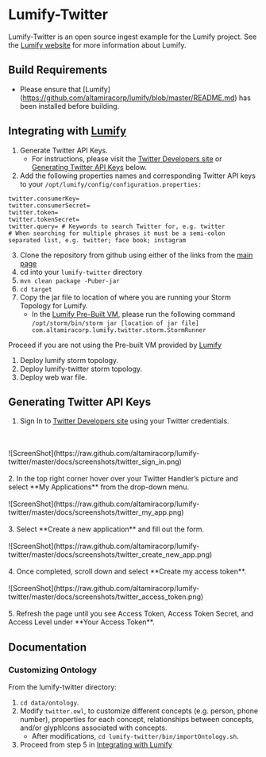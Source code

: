 # Lumify-Twitter

Lumify-Twitter is an open source ingest example for the Lumify project. See the [Lumify website](http://lumify.io) for more information about Lumify.

## Build Requirements

* Please ensure that [Lumify] (https://github.com/altamiracorp/lumify/blob/master/README.md) has been installed before building.

## Integrating with [Lumify](https://lumify.io)

1. Generate Twitter API Keys. 
   * For instructions, please visit the [Twitter Developers site](https://dev.twitter.com/) or [Generating Twitter API Keys](#generating-twitter-api-keys) below. 
2. Add the following properties names and corresponding Twitter API keys to your ```/opt/lumify/config/configuration.properties:```

```
twitter.consumerKey= 
twitter.consumerSecret=
twitter.token=
twitter.tokenSecret=
twitter.query= # Keywords to search Twitter for, e.g. twitter
# When searching for multiple phrases it must be a semi-colon separated list, e.g. twitter; face book; instagram
```
	
3. Clone the repository from github using either of the links from the [main page](https://github.com/altamiracorp/lumify-twitter)
4. cd into your ```lumify-twitter``` directory
5. <a name="step-5"/>```mvn clean package -Puber-jar```
6. ```cd target```
7. Copy the jar file to location of where you are running your Storm Topology for Lumify.
   * In the [Lumify Pre-Built VM](https://github.com/altamiracorp/lumify/blob/master/docs/PREBUILT_VM.md), please run the following command ```/opt/storm/bin/storm jar [location of jar file] com.altamiracorp.lumify.twitter.storm.StormRunner```

Proceed if you are not using the Pre-built VM provided by [Lumify](https://lumify.io)

1. Deploy lumify storm topology.
2. Deploy lumify-twitter storm topology. 
3. Deploy web war file.

## Generating Twitter API Keys

1. Sign In to [Twitter Developers site](https://dev.twitter.com/user/login?destination=home) using your Twitter credentials.
<br/>
<br/>
![ScreenShot](https://raw.github.com/altamiracorp/lumify-twitter/master/docs/screenshots/twitter_sign_in.png)
<br/>
<br/>
2. In the top right corner hover over your Twitter Handler’s picture and select **My Applications** from the drop-down menu.
<br/>
<br/>
![ScreenShot](https://raw.github.com/altamiracorp/lumify-twitter/master/docs/screenshots/twitter_my_app.png)
<br/>
<br/>
3. Select **Create a new application** and fill out the form.
<br/>
<br/>
![ScreenShot](https://raw.github.com/altamiracorp/lumify-twitter/master/docs/screenshots/twitter_create_new_app.png)
<br/>
<br/>
4. Once completed, scroll down and select **Create my access token**.
<br/>
<br/>
![ScreenShot](https://raw.github.com/altamiracorp/lumify-twitter/master/docs/screenshots/twitter_access_token.png)
<br/>
<br/>
5. Refresh the page until you see Access Token, Access Token Secret, and Access Level under **Your Access Token**.


## Documentation

### Customizing Ontology

From the lumify-twitter directory: 

1. ```cd data/ontology```.
2. Modify ```twitter.owl```, to customize different concepts (e.g. person, phone number), properties for each concept, relationships between concepts, and/or glyphIcons associated with concepts.
   * After modifications, ```cd lumify-twitter/bin/importOntology.sh```.
3. Proceed from step 5 in [Integrating with Lumify](#step-5)

